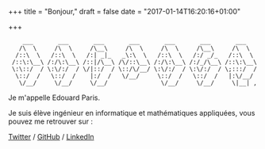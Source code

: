 +++
title = "Bonjour,"
draft = false
date = "2017-01-14T16:20:16+01:00"

+++
```ascii
    ___       ___       ___       ___       ___       ___       ___
   /\  \     /\  \     /\__\     /\  \     /\  \     /\__\     /\  \
  /::\  \   /::\  \   /:| _|_   _\:\  \   /::\  \   /:/ _/_   /::\  \
 /::\:\__\ /:/\:\__\ /::|/\__\ /\/::\__\ /:/\:\__\ /:/_/\__\ /::\:\__\
 \:\::/  / \:\/:/  / \/|::/  / \::/\/__/ \:\/:/  / \:\/:/  / \;:::/  /
  \::/  /   \::/  /    |:/  /   \/__/     \::/  /   \::/  /   |:\/__/
   \/__/     \/__/     \/__/               \/__/     \/__/     \|__| ,
```
Je m'appelle Edouard Paris.

Je suis élève ingénieur en informatique et mathématiques appliquées,
vous pouvez me retrouver sur :

  [Twitter](https://twitter.com/edouardparis)
/ [GitHub](https://github.com/edouardparis)
/ [LinkedIn](https://www.linkedin.com/in/parisedouard/)
